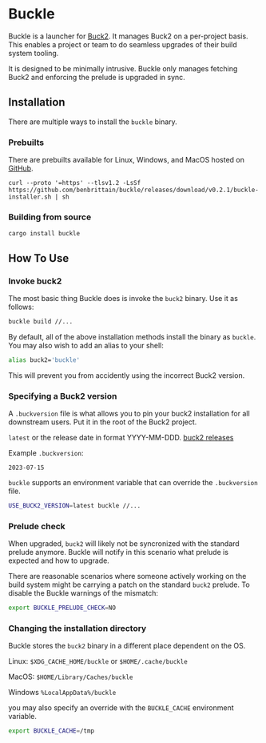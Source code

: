 # Buckle

Buckle is a launcher for [Buck2](https://buck2.build/). It manages Buck2 on a per-project basis. This enables a project or team to do seamless upgrades of their build system tooling.

It is designed to be minimally intrusive. Buckle only manages fetching Buck2 and enforcing the prelude is upgraded in sync.

## Installation

There are multiple ways to install the `buckle` binary.

### Prebuilts

There are prebuilts available for Linux, Windows, and MacOS hosted on [GitHub](https://github.com/benbrittain/buckle/releases).

```
curl --proto '=https' --tlsv1.2 -LsSf https://github.com/benbrittain/buckle/releases/download/v0.2.1/buckle-installer.sh | sh
```

### Building from source
```
cargo install buckle
```

## How To Use

### Invoke buck2
The most basic thing Buckle does is invoke the `buck2` binary. Use it as follows:

```bash
buckle build //...
```

By default, all of the above installation methods install the binary as `buckle`. You may also wish to add an alias to your shell:


```bash
alias buck2='buckle'

```

This will prevent you from accidently using the incorrect Buck2 version.


### Specifying a Buck2 version
A `.buckversion` file is what allows you to pin your buck2 installation for all downstream users. Put it in the root of the Buck2 project.


`latest` or the release date in format YYYY-MM-DDD. [buck2 releases](https://github.com/facebook/buck2/releases)

Example `.buckversion`:
```
2023-07-15
```

`buckle` supports an environment variable that can override the `.buckversion` file.
```bash
USE_BUCK2_VERSION=latest buckle //...
```

### Prelude check
When upgraded, `buck2` will likely not be syncronized with the standard prelude anymore. Buckle will notify in this scenario what prelude is expected and how to upgrade.

There are reasonable scenarios where someone actively working on the build system might be carrying a patch on the standard `buck2` prelude. To disable the Buckle warnings of the mismatch:

```bash
export BUCKLE_PRELUDE_CHECK=NO
```
### Changing the installation directory
Buckle stores the `buck2` binary in a different place dependent on the OS.

Linux: `$XDG_CACHE_HOME/buckle` or `$HOME/.cache/buckle`

MacOS: `$HOME/Library/Caches/buckle`

Windows `%LocalAppData%/buckle`


you may also specify an override with the `BUCKLE_CACHE` environment variable.
```bash
export BUCKLE_CACHE=/tmp
```
